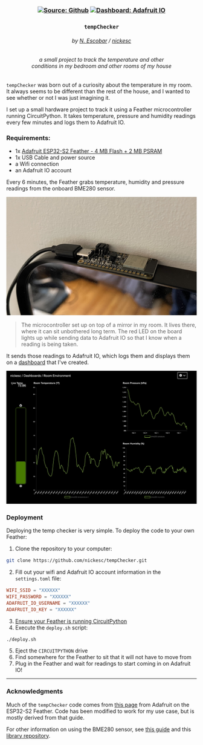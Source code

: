<h3 align="center" >
  <a href="https://github.com/nickesc/tempChecker"><img alt="Source: Github" src="https://img.shields.io/badge/source-github-brightgreen?style=for-the-badge&logo=github&labelColor=%23505050"></a>
  <a href="https://io.adafruit.com/nickesc/dashboards/room-environment"><img alt="Dashboard: Adafruit IO" src="https://img.shields.io/badge/dashboard-Adafruit%20io-black?style=for-the-badge&logo=adafruit&labelColor=%23505050"></a>
  <br>
  <h3 align="center">
    <code>tempChecker</code>
  </h3>
  <h6 align="center">
    by <a href="https://nickesc.github.io">N. Escobar</a> / <a href="https://github.com/nickesc">nickesc</a>
  </h6>
  <h6 align="center">
    a small project to track the temperature and other <br> conditions in my bedroom and other rooms of my house
  </h6>
</h3>
 

`tempChecker` was born out of a curiosity about the temperature in my room. It always seems to be different than the rest of the house, and I wanted to see whether or not I was just imagining it.

I set up a small hardware project to track it using a Feather microcontroller running CircuitPython. It takes temperature, pressure and humidity readings every few minutes and logs them to Adafruit IO.

### Requirements:
- 1x [Adafruit ESP32-S2 Feather - 4 MB Flash + 2 MB PSRAM](https://www.adafruit.com/product/5000)
- 1x USB Cable and power source
- a Wifi connection
- an Adafruit IO account

Every 6 minutes, the Feather grabs temperature, humidity and pressure readings from the onboard BME280 sensor.

![The tempChecker sitting on top of my mirror](docs/device.jpeg)

> The microcontroller set up on top of a mirror in my room. It lives there, where it can sit unbothered long term. The red LED on the board lights up while sending data to Adafruit IO so that I know when a reading is being taken.

It sends those readings to Adafruit IO, which logs them and displays them on a [dashboard](https://io.adafruit.com/nickesc/dashboards/room-environment) that I've created.

![The tempChecker dashboard](docs/dashboard.jpeg)

### Deployment

Deploying the temp checker is very simple. To deploy the code to your own Feather:

1. Clone the repository to your computer:
```sh
git clone https://github.com/nickesc/tempChecker.git
```
2. Fill out your wifi and Adafruit IO account information in the `settings.toml` file:
```toml
WIFI_SSID = "XXXXXX"
WIFI_PASSWORD = "XXXXXX"
ADAFRUIT_IO_USERNAME = "XXXXXX"
ADAFRUIT_IO_KEY = "XXXXXX"
```
3. [Ensure your Feather is running CircuitPython](https://learn.adafruit.com/adafruit-esp32-s2-feather/circuitpython)
4. Execute the `deploy.sh` script:
```sh
./deploy.sh
```
5. Eject the `CIRCUITPYTHON` drive
6. Find somewhere for the Feather to sit that it will not have to move from
7. Plug in the Feather and wait for readings to start coming in on Adafruit IO!

-----

### Acknowledgments

Much of the `tempChecker` code comes from [this page](https://learn.adafruit.com/adafruit-esp32-s2-feather/i2c-on-board-sensors) from Adafruit on the ESP32-S2 Feather. Code has been modified to work for my use case, but is mostly derived from that guide.

For other information on using the BME280 sensor, see [this guide](https://learn.adafruit.com/adafruit-bme280-humidity-barometric-pressure-temperature-sensor-breakout/python-circuitpython-test) and this [library repository](https://github.com/adafruit/Adafruit_CircuitPython_BME280).
